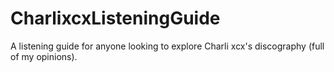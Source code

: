 # CharlixcxListeningGuide
A listening guide for anyone looking to explore Charli xcx's discography (full of my opinions).
